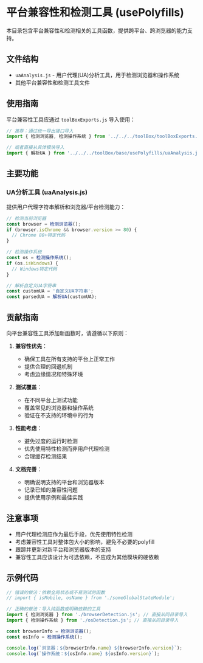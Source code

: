 # 平台兼容性和检测工具 (usePolyfills)

本目录包含平台兼容性和检测相关的工具函数，提供跨平台、跨浏览器的能力支持。

## 文件结构

- `uaAnalysis.js` - 用户代理(UA)分析工具，用于检测浏览器和操作系统
- 其他平台兼容性和检测工具文件

## 使用指南

平台兼容性工具应通过 `toolBoxExports.js` 导入使用：

```js
// 推荐：通过统一导出接口导入
import { 检测浏览器, 检测操作系统 } from '../../../toolBox/toolBoxExports.js';

// 或者直接从具体模块导入
import { 解析UA } from '../../../toolBox/base/usePolyfills/uaAnalysis.js';
```

## 主要功能

### UA分析工具 (uaAnalysis.js)

提供用户代理字符串解析和浏览器/平台检测能力：

```js
// 检测当前浏览器
const browser = 检测浏览器();
if (browser.isChrome && browser.version >= 80) {
  // Chrome 80+特定代码
}

// 检测操作系统
const os = 检测操作系统();
if (os.isWindows) {
  // Windows特定代码
}

// 解析自定义UA字符串
const customUA = '自定义UA字符串';
const parsedUA = 解析UA(customUA);
```

## 贡献指南

向平台兼容性工具添加新函数时，请遵循以下原则：

1. **兼容性优先**：
   - 确保工具在所有支持的平台上正常工作
   - 提供合理的回退机制
   - 考虑边缘情况和特殊环境

2. **测试覆盖**：
   - 在不同平台上测试功能
   - 覆盖常见的浏览器和操作系统
   - 验证在不支持的环境中的行为

3. **性能考虑**：
   - 避免过度的运行时检测
   - 优先使用特性检测而非用户代理检测
   - 合理缓存检测结果

4. **文档完善**：
   - 明确说明支持的平台和浏览器版本
   - 记录已知的兼容性问题
   - 提供使用示例和最佳实践

## 注意事项

- 用户代理检测应作为最后手段，优先使用特性检测
- 考虑兼容性工具对整体包大小的影响，避免不必要的polyfill
- 跟踪并更新对新平台和浏览器版本的支持
- 兼容性工具应该设计为可选依赖，不应成为其他模块的硬依赖

## 示例代码

```javascript
// 错误的做法：依赖全局状态或不易测试的函数
// import { isMobile, osName } from './someGlobalStateModule';

// 正确的做法：导入纯函数或明确依赖的工具
import { 检测浏览器 } from './browserDetection.js'; // 直接从同目录导入
import { 检测操作系统 } from './osDetection.js'; // 直接从同目录导入

const browserInfo = 检测浏览器();
const osInfo = 检测操作系统();

console.log(`浏览器：${browserInfo.name} ${browserInfo.version}`);
console.log(`操作系统：${osInfo.name} ${osInfo.version}`);
```